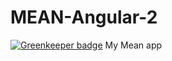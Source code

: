 # MEAN-Angular-2

[![Greenkeeper badge](https://badges.greenkeeper.io/creativesousa/MEAN-Angular-2.svg)](https://greenkeeper.io/)
My Mean app
